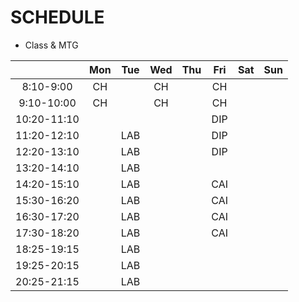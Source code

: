 SCHEDULE
========

-	Class & MTG


|             | Mon | Tue | Wed | Thu | Fri | Sat | Sun |
|:-----------:|:---:|:---:|:---:|:---:|:---:|:---:|:---:|
|  8:10-9:00  | CH  |     | CH  |     | CH  |     |     |
| 9:10-10:00  | CH  |     | CH  |     | CH  |     |     |
| 10:20-11:10 |     |     |     |     | DIP |     |     |
| 11:20-12:10 |     | LAB |     |     | DIP |     |     |
| 12:20-13:10 |     | LAB |     |     | DIP |     |     |
| 13:20-14:10 |     | LAB |     |     |     |     |     |
| 14:20-15:10 |     | LAB |     |     | CAI |     |     |
| 15:30-16:20 |     | LAB |     |     | CAI |     |     |
| 16:30-17:20 |     | LAB |     |     | CAI |     |     |
| 17:30-18:20 |     | LAB |     |     | CAI |     |     |
| 18:25-19:15 |     | LAB |     |     |     |     |     |
| 19:25-20:15 |     | LAB |     |     |     |     |     |
| 20:25-21:15 |     | LAB |     |     |     |     |     |
